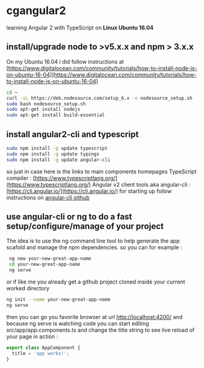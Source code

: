 # cgangular2
learning Angular 2 with TypeScript on  **Linux Ubuntu 16.04**

## install/upgrade node to >v5.x.x and npm > 3.x.x 
On my Ubuntu 16.04 i did follow instructions at 
[https://www.digitalocean.com/community/tutorials/how-to-install-node-js-on-ubuntu-16-04](https://www.digitalocean.com/community/tutorials/how-to-install-node-js-on-ubuntu-16-04)
```bash
cd ~
curl -sL https://deb.nodesource.com/setup_6.x -o nodesource_setup.sh
sudo bash nodesource_setup.sh
sudo apt-get install nodejs
sudo apt-get install build-essential
```
## install angular2-cli and typescript
```bash
sudo npm install -g update typescript
sudo npm install -g update typings
sudo npm install -g update angular-cli
```
so just in case here is the links to main components homepages
TypeScript compiler : [https://www.typescriptlang.org/](https://www.typescriptlang.org/)
Angular v2 client tools aka angular-cli : [https://cli.angular.io/](https://cli.angular.io/)
for starting up follow instructions on [angular-cli github](https://github.com/angular/angular-cli)
## use angular-cli or ng to do a fast setup/configure/manage of your project
The idea is to use the ng command line tool to help generate the app scafold 
and manage the npm dependencies.
so you can for example :
```bash
 ng new your-new-great-app-name
 cd your-new-great-app-name
 ng serve
 ```
 
or if like me you already get a github project cloned inside your current worked directory
```bash
ng init --name your-new-great-app-name
ng serve
```
then you can go you favorite browser at url [http://localhost:4200/](http://localhost:4200/)
and because ng serve is watching code you can start editing src/app/app.components.ts 
and change the title string to see live reload of your page in action :
```TypeScript
export class AppComponent {
  title = 'app works!';
}
```






